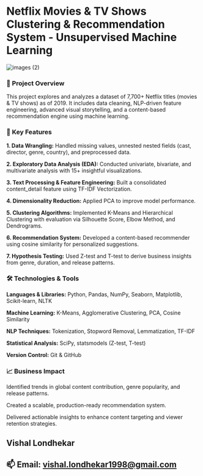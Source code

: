 # **Netflix Movies & TV Shows Clustering & Recommendation System - Unsupervised Machine Learning**
![images (2)](https://github.com/user-attachments/assets/338d1b55-1880-473d-90fa-ea4af4fa79c7)

### **📌 Project Overview**

This project explores and analyzes a dataset of 7,700+ Netflix titles (movies & TV shows) as of 2019. It includes data cleaning, NLP-driven feature engineering, advanced visual storytelling, and a content-based recommendation engine using machine learning.

### **🧠 Key Features**

**1. Data Wrangling:** Handled missing values, unnested nested fields (cast, director, genre, country), and preprocessed data.

**2. Exploratory Data Analysis (EDA):** Conducted univariate, bivariate, and multivariate analysis with 15+ insightful visualizations.

**3. Text Processing & Feature Engineering:** Built a consolidated content_detail feature using TF-IDF Vectorization.

**4. Dimensionality Reduction:** Applied PCA to improve model performance.

**5. Clustering Algorithms:** Implemented K-Means and Hierarchical Clustering with evaluation via Silhouette Score, Elbow Method, and Dendrograms.

**6. Recommendation System:** Developed a content-based recommender using cosine similarity for personalized suggestions.
   
**7. Hypothesis Testing:** Used Z-test and T-test to derive business insights from genre, duration, and release patterns.

### **🛠 Technologies & Tools**

**Languages & Libraries:** Python, Pandas, NumPy, Seaborn, Matplotlib, Scikit-learn, NLTK

**Machine Learning:** K-Means, Agglomerative Clustering, PCA, Cosine Similarity

**NLP Techniques:** Tokenization, Stopword Removal, Lemmatization, TF-IDF

**Statistical Analysis:** SciPy, statsmodels (Z-test, T-test)

**Version Control:** Git & GitHub

### **📈 Business Impact**

Identified trends in global content contribution, genre popularity, and release patterns.

Created a scalable, production-ready recommendation system.

Delivered actionable insights to enhance content targeting and viewer retention strategies.


## **Vishal Londhekar**

## **📫 Email: vishal.londhekar1998@gmail.com**
